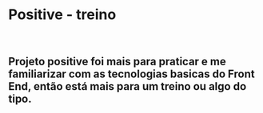 <h1>Positive - treino</h1>
<br>
<h2>Projeto positive foi mais para praticar e me familiarizar com as tecnologias basicas do Front End, então está mais para um treino ou algo do tipo.</h2>
<br>
